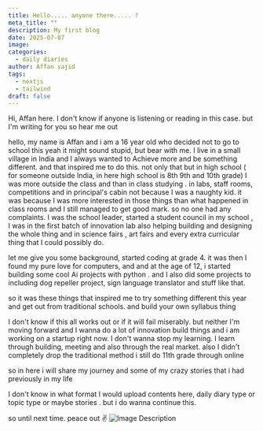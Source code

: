 ```yaml
---
title: Hello..... anyone there..... ?
meta_title: ""
description: My first blog
date: 2025-07-07
image:
categories:
  - daily diaries
author: Affan sajid
tags:
  - nextjs
  - tailwind
draft: false
---
```


Hi, Affan here. I don't know if anyone is listening or reading in this case. but I'm writing for you so hear me out 

hello, my name is Affan and i am a 16 year old who decided not to go to school this  yeah it might sound stupid, but bear with me. I live in a small village in India and I always wanted to Achieve more and be something different. and that inspired me to do this. not only that but in high school ( for someone outside India, in here high school is 8th 9th and 10th grade) I was more outside the class and than in class studying . in labs, staff rooms, competitions and in principal's cabin not because I was a naughty kid. it was because I was more interested in those things than what happened in class rooms and I still managed to get good mark. so no one had any complaints. I was the school leader, started a student council in my school , I was in the first batch of innovation lab also helping building and designing the whole thing and in science fairs , art fairs and every extra curricular thing that I could possibly do. 

let me give you some background, started coding at grade 4. it was then I found my pure love for computers, and and at the age of 12, i started building some cool Ai projects with python . and I also did some projects to including dog repeller project, sign language translator and stuff like that.

so  it was these things that inspired me to try something different this year and get out from traditional schools. and  build your own syllabus thing 

I don't know if this all works out or if it will fail miserably. but neither I'm moving forward and I wanna do a lot of innovation build things and i am working on a startup right now.  I don't wanna stop my learning. I learn through building, meeting and also through the real market. also I didn't completely drop the traditional method i still do 11th grade through online 

so in here i will share my journey and some of my crazy stories that i had previously in my life 

I don't know in what format I would upload contents here, daily diary type or topic type or maybe stories . but i do wanna continue this. 


so until next time. peace out ✌️
![Image Description](/images/HEIC%20to%20PNG%204832.png)


